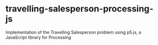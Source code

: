 # travelling-salesperson-processing-js
Implementation of the Travelling Salesperson problem using p5.js, a JavaScript library for Processing
